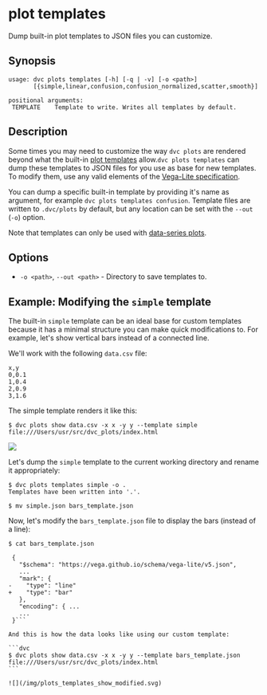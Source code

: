 # plot templates

Dump built-in plot templates to JSON files you can customize.

## Synopsis

```usage
usage: dvc plots templates [-h] [-q | -v] [-o <path>]
       [{simple,linear,confusion,confusion_normalized,scatter,smooth}]

positional arguments:
 TEMPLATE    Template to write. Writes all templates by default.
```

## Description

Some times you may need to customize the way `dvc plots` are rendered beyond
what the built-in [plot templates] allow.`dvc plots templates` can dump these templates
to JSON files for you use as base for new templates. To modify them, use
any valid elements of the [Vega-Lite specification].

You can dump a specific built-in template by providing it's name as
argument, for example `dvc plots templates confusion`. Template
files are written to `.dvc/plots` by default, but any location can be
set with the `--out` (`-o`) option.

<admon type="note">

Note that templates can only be used with [data-series plots].

</admon>

[plot templates]:
  https://dvc.org/doc/command-reference/plots#plot-templates-data-series-only
[Vega-Lite specification]: https://vega.github.io/vega-lite/
[data-series plots]: /doc/command-reference/plots#types-of-metrics
  
## Options

- `-o <path>`, `--out <path>` - Directory to save templates to.

## Example: Modifying the `simple` template

The built-in `simple` template can be an ideal base for custom templates
because it has a minimal structure you can make quick modifications to. For
example, let's show vertical bars instead of a connected line.

We'll work with the following `data.csv` file:

```csv
x,y
0,0.1
1,0.4
2,0.9
3,1.6
```

The simple template renders it like this:

```dvc
$ dvc plots show data.csv -x x -y y --template simple
file:///Users/usr/src/dvc_plots/index.html
```

![](/img/plots_templates_show_unmodified.svg)

Let's dump the `simple` template to the current working directory and
rename it appropriately:

```dvc
$ dvc plots templates simple -o .
Templates have been written into '.'.

$ mv simple.json bars_template.json
```

Now, let's modify the `bars_template.json` file to display the bars (instead of a
line):

```cli
$ cat bars_template.json
```

````git
 {
   "$schema": "https://vega.github.io/schema/vega-lite/v5.json",
   ...
   "mark": {
-    "type": "line"
+    "type": "bar"
   },
   "encoding": { ...
   ...
 }```

And this is how the data looks like using our custom template:

```dvc
$ dvc plots show data.csv -x x -y y --template bars_template.json
file:///Users/usr/src/dvc_plots/index.html
```

![](/img/plots_templates_show_modified.svg)
